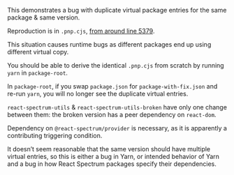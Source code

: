 This demonstrates a bug with duplicate virtual package entries
for the same package & same version.

Reproduction is in `.pnp.cjs`, [from around line 5379](https://github.com/riboseinc/possible-yarn-bug-repro/blob/26c88320abcff6b22f4ded86de6f7b868ae46ac7/package-root/.pnp.cjs#L5378-L5432).

This situation causes runtime bugs as different packages
end up using different virtual copy.

You should be able to derive the identical `.pnp.cjs` from scratch
by running `yarn` in `package-root`.

In `package-root`, if you swap `package.json` for `package-with-fix.json`
and re-run `yarn`, you will no longer see the duplicate virtual entries.

`react-spectrum-utils` & `react-spectrum-utils-broken` have only one change
between them: the broken version has a peer dependency on `react-dom`.

Dependency on `@react-spectrum/provider` is necessary, as it is apparently
a contributing triggering condition. 

It doesn’t seem reasonable
that the same version should have multiple virtual entries, so this is
either a bug in Yarn, or intended behavior of Yarn and a bug in how
React Spectrum packages specify their dependencies.
